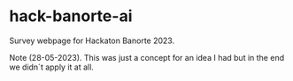 # hack-banorte-ai
 Survey webpage for Hackaton Banorte 2023. 
 
 Note (28-05-2023). This was just a concept for an idea I had but in the end we didn´t apply it at all.
